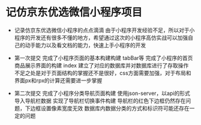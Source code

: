 # 记仿京东优选微信小程序项目
- 记录仿京东优选微信小程序的点点滴滴
  由于小程序开发经验不足，所以对于小程序的开发还有很多不懂的地方，希望通过这次的小程序高仿实战可以加强自己的动手能力以及看文档的能力，快速上手小程序的开发

- 第一次提交 
  完成了小程序页面的基本构建构建 tabBar等
  完成了小程序的首页商品展示界面的构建 index
  建立了对应的数据库并对数据库进行了存取操作
  不足之处是对于页面结构的掌握还不是很好，css方面需要加强，对于布局和界面px和rpx的计算还需要进一步掌握

- 第二次提交
  完成了小程序分类导航页面构建
  使用json-server，以api的形式导入导航栏数据
  实现了导航栏切换事件构建
  导航栏的红色下边框仍然存在问题，下边框设置像素宽度无效
  数据库内数据分类的方式和标识符可能还存在一定的问题